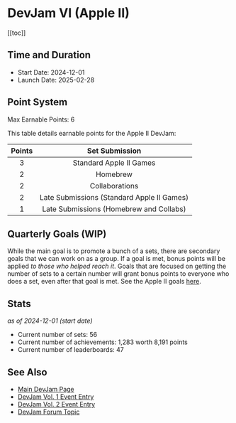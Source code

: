 # DevJam VI (Apple II)

[[toc]]

## Time and Duration

- Start Date: 2024-12-01
- Launch Date: 2025-02-28

## Point System

Max Earnable Points: 6

This table details earnable points for the Apple II DevJam:

| Points |                                                        Set Submission                                                         |
| :----: | :---------------------------------------------------------------------------------------------------------------------------: |
|   3    |                                                     Standard Apple II Games                                                   |
|   2    |                                                     Homebrew                                                                  |
|   2    |                                                     Collaborations                                                            |
|   2    |                                                     Late Submissions (Standard Apple II Games)                                |
|   1    |                                                     Late Submissions (Homebrew and Collabs)                                   |

## Quarterly Goals (WIP)

While the main goal is to promote a bunch of a sets, there are secondary goals that we can work on as a group. If a goal is met, bonus points will be applied _to those who helped reach it_. Goals that are focused on getting the number of sets to a certain number will grant bonus points to everyone who does a set, even after that goal is met. See the Apple II goals [here](https://docs.google.com/spreadsheets/d/e/2PACX-1vTN6uDiwB8vTF5470_I5C-A-pStdtktxL3sbMdmoL7U3rYvR8KdR4m85PkLtawWgYxr3EtpWQYlZEa2/pubhtml?gid=1785919847&single=true).

## Stats

_as of 2024-12-01 (start date)_

- Current number of sets: 56
- Current number of achievements: 1,283 worth 8,191 points
- Current number of leaderboards: 47

## See Also

- [Main DevJam Page](/developer-docs/devjam)
- [DevJam Vol. 1 Event Entry](https://retroachievements.org/game/20000)
- [DevJam Vol. 2 Event Entry](https://retroachievements.org/game/30000)
- [DevJam Forum Topic](https://retroachievements.org/viewtopic.php?t=22368)
